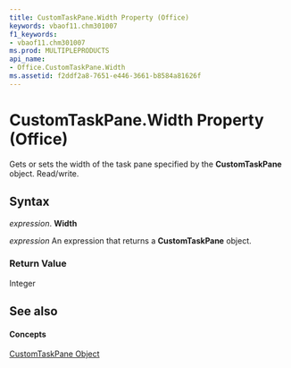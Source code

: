 ```yaml
---
title: CustomTaskPane.Width Property (Office)
keywords: vbaof11.chm301007
f1_keywords:
- vbaof11.chm301007
ms.prod: MULTIPLEPRODUCTS
api_name:
- Office.CustomTaskPane.Width
ms.assetid: f2ddf2a8-7651-e446-3661-b8584a81626f
---
```



# CustomTaskPane.Width Property (Office)

Gets or sets the width of the task pane specified by the  **CustomTaskPane** object. Read/write.


## Syntax

 _expression_. **Width**

 _expression_ An expression that returns a **CustomTaskPane** object.


### Return Value

Integer


## See also


#### Concepts


[CustomTaskPane Object](customtaskpane-object-office.md)

